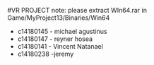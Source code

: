 #VR PROJECT
note: please extract WIn64.rar in Game/MyProject13/Binaries/Win64

- c14180145 - michael agustinus
- c14180147 - reyner hosea
- c14180141 - Vincent Natanael
- c14180238 -jeremy
